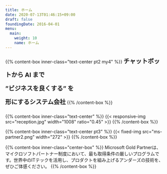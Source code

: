 ```yaml
---
title: ホーム
date: 2020-07-13T01:46:15+09:00
draft: false
foundingDate: 2016-04-01
menu:
  main:
    weight: 10
    name: ホーム
---
```


{{% content-box inner-class="text-center pt2 my4" %}}
<b STYLE="font-size: 1.2rem; line-height:2.7rem">チャットボットから AI まで</br>
”ビジネスを良くする” を</br>
形にするシステム会社</b>
{{% /content-box %}}

{{% content-box inner-class="text-center" %}}
{{< responsive-img src="reception.jpg" width="1008" ratio="0.45" >}}
{{% /content-box %}}

{{% content-box inner-class="text-center pt3" %}}
{{< fixed-img  src="ms-partner2.png" width="272" >}}
{{% /content-box %}}

{{% content-box inner-class="center-box" %}}
Microsoft Gold Partnerは、マイクロソフトパートナー制度において、最も取得条件の厳しいプログラムです。世界中のITテックを活用し、プロダクトを組み上げるアンダーズの技術を、ぜひご体感ください。
{{% /content-box %}}
